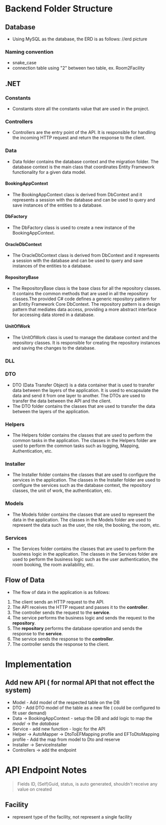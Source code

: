 # Backend Folder Structure
## Database
* Using MySQL as the database, the ERD is as follows:
//erd picture
### Naming convention
* snake_case
* connection table using "2" between two table, ex. Room2Facility
## .NET
### Constants
* Constants store all the constants value that are used in the project.
### Controllers
* Controllers are the entry point of the API. It is responsible for handling the incoming HTTP request and return the response to the client.
### Data
* Data folder contains the database context and the migration folder. The database context is the main class that coordinates Entity Framework functionality for a given data model.
#### BookingAppContext
* The BookingAppContext class is derived from DbContext and it represents a session with the database and can be used to query and save instances of the entities to a database.
#### DbFactory
* The DbFactory class is used to create a new instance of the BookingAppContext.
#### OracleDbContext
* The OracleDbContext class is derived from DbContext and it represents a session with the database and can be used to query and save instances of the entities to a database.
#### RepositoryBase
* The RepositoryBase class is the base class for all the repository classes. It contains the common methods that are used in all the repository classes.The provided C# code defines a generic repository pattern for an Entity Framework Core DbContext. The repository pattern is a design pattern that mediates data access, providing a more abstract interface for accessing data stored in a database.
#### UnitOfWork
* The UnitOfWork class is used to manage the database context and the repository classes. It is responsible for creating the repository instances and saving the changes to the database.
### DLL

### DTO
* DTO (Data Transfer Object) is a data container that is used to transfer data between the layers of the application. It is used to encapsulate the data and send it from one layer to another. The DTOs are used to transfer the data between the API and the client.
* The DTO folder contains the classes that are used to transfer the data between the layers of the application.
### Helpers
* The Helpers folder contains the classes that are used to perform the common tasks in the application. The classes in the Helpers folder are used to perform the common tasks such as logging, Mapping, Authentication, etc.
### Installer
* The Installer folder contains the classes that are used to configure the services in the application. The classes in the Installer folder are used to configure the services such as the database context, the repository classes, the unit of work, the authentication, etc.
### Models
* The Models folder contains the classes that are used to represent the data in the application. The classes in the Models folder are used to represent the data such as the user, the role, the booking, the room, etc.
### Services
* The Services folder contains the classes that are used to perform the business logic in the application. The classes in the Services folder are used to perform the business logic such as the user authentication, the room booking, the room availability, etc.
## Flow of Data
* The flow of data in the application is as follows:
1. The client sends an HTTP request to the API.
2. The API receives the HTTP request and passes it to the **controller**.
3. The controller sends the request to the **service**.
4. The service performs the business logic and sends the request to the **repository**.
5. The **repository** performs the database operation and sends the response to the **service**.
6. The service sends the response to the **controller**.
7. The controller sends the response to the client.
# Implementation
## Add new API ( for normal API that not effect the system)
* Model - Add model of the respected table on the DB
* DTO - Add DTO model of the table as a new file ( could be configured to fit user demand)
* Data -> BookingAppContext - setup the DB and add logic to map the *model* -> the *database*
* Service - add new function - logic for the API
* Helper -> AutoMapper -> DtoToEFMapping profile and EFToDtoMapping profile - Add the map from model to Dto and reserve
* Installer -> ServiceInstaller
* Controllers -> add the endpoint
# API Endpoint Notes
> Fields ID, (Self)Guid, status, is auto generated, shouldn't receive any value on created
## Facility
* represent type of the facility, not represent a single facility
 